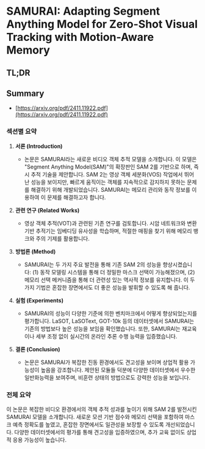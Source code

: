 # SAMURAI: Adapting Segment Anything Model for Zero-Shot Visual Tracking with Motion-Aware Memory
## TL;DR
## Summary
- [https://arxiv.org/pdf/2411.11922.pdf](https://arxiv.org/pdf/2411.11922.pdf)

### 섹션별 요약

1. **서론 (Introduction)**
   - 논문은 SAMURAI라는 새로운 비디오 객체 추적 모델을 소개합니다. 이 모델은 "Segment Anything Model(SAM)"의 확장판인 SAM 2를 기반으로 하며, 즉시 추적 기술을 제안합니다. SAM 2는 영상 객체 세분화(VOS) 작업에서 뛰어난 성능을 보이지만, 빠르게 움직이는 객체를 지속적으로 감지하지 못하는 문제를 해결하기 위해 개발되었습니다. SAMURAI는 메모리 관리와 동작 정보를 이용하여 이 문제를 해결하고자 합니다.

2. **관련 연구 (Related Works)**
   - 영상 객체 추적(VOT)과 관련된 기존 연구를 검토합니다. 시암 네트워크와 변환 기반 추적기는 임베디딩 유사성을 학습하며, 적절한 매핑을 찾기 위해 메모리 뱅크와 주의 기제를 활용합니다.

3. **방법론 (Method)**
   - SAMURAI는 두 가지 주요 발전을 통해 기존 SAM 2의 성능을 향상시켰습니다: (1) 동작 모델링 시스템을 통해 더 정밀한 마스크 선택이 가능해졌으며, (2) 메모리 선택 메커니즘을 통해 더 관련성 있는 역사적 정보를 유지합니다. 이 두 가지 기법은 혼잡한 장면에서도 더 좋은 성능을 발휘할 수 있도록 해 줍니다.

4. **실험 (Experiments)**
   - SAMURAI의 성능이 다양한 기준에 의한 벤치마크에서 어떻게 향상되었는지를 평가합니다. LaSOT, LaSOText, GOT-10k 등의 데이터셋에서 SAMURAI는 기존의 방법보다 높은 성능을 보임을 확인했습니다. 또한, SAMURAI는 재교육이나 세부 조정 없이 실시간의 온라인 추론 수행 능력을 입증했습니다.

5. **결론 (Conclusion)**
   - 논문은 SAMURAI가 복잡한 진동 환경에서도 견고성을 보이며 상업적 활용 가능성이 높음을 강조합니다. 제안된 모듈들 덕분에 다양한 데이터셋에서 우수한 일반화능력을 보여주며, 비훈련 상태의 방법으로도 강력한 성능을 보입니다.

### 전체 요약
이 논문은 복잡한 비디오 환경에서의 객체 추적 성과를 높이기 위해 SAM 2를 발전시킨 SAMURAI 모델을 소개합니다. 새로운 모션 기반 점수와 메모리 선택을 포함하여 마스크 예측 정확도를 높였고, 혼잡한 장면에서도 일관성을 보장할 수 있도록 개선되었습니다. 다양한 데이터셋에서의 평가를 통해 견고성을 입증하였으며, 추가 교육 없이도 상업적 응용 가능성이 높습니다.